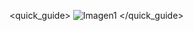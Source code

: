 <quick_guide>
![Imagen1](http://static.energysistem.com/images/manuals/42448/55154646a2271.jpg)
</quick_guide>
